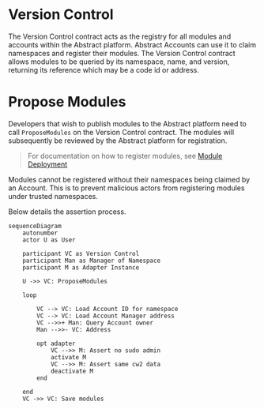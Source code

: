 # Version Control

The Version Control contract acts as the registry for all modules and accounts within the Abstract platform. Abstract
Accounts can use it to claim namespaces and register their modules. The Version Control contract allows modules to be
queried by its namespace, name, and version, returning its reference which may be a code id or address.

# Propose Modules

Developers that wish to publish modules to the Abstract platform need to call `ProposeModules` on the Version Control
contract. The modules will subsequently be reviewed by the Abstract platform for registration.

> For documentation on how to register modules, see [Module Deployment](../4_get_started/7_module_deployment.md)

Modules cannot be registered without their namespaces being claimed by an Account. This is to prevent malicious actors
from registering modules under trusted namespaces.

Below details the assertion process.

```mermaid
sequenceDiagram
    autonumber
    actor U as User

    participant VC as Version Control
    participant Man as Manager of Namespace
    participant M as Adapter Instance

    U ->> VC: ProposeModules

    loop

        VC --> VC: Load Account ID for namespace
        VC --> VC: Load Account Manager address
        VC -->>+ Man: Query Account owner
        Man -->>- VC: Address

        opt adapter
            VC -->> M: Assert no sudo admin
            activate M
            VC -->> M: Assert same cw2 data
            deactivate M
        end

    end
    VC ->> VC: Save modules

```